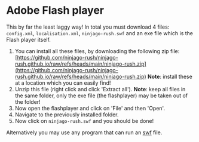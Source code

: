 # Adobe Flash player

This by far the least laggy way!
In total you must download 4 files: `config.xml`, `localisation.xml`, `ninjago-rush.swf` and an exe file which is the Flash player itself.

1. You can install all these files, by downloading the following zip file: [https://github.com/ninjago-rush/ninjago-rush.github.io/raw/refs/heads/main/ninjago-rush.zip](https://github.com/ninjago-rush/ninjago-rush.github.io/raw/refs/heads/main/ninjago-rush.zip)
**Note**: install these at a location which you can easily find!
2. Unzip this file (right click and click 'Extract all').
**Note**: keep all files in the same folder, only the exe file (the flashplayer) may be taken out of the folder!
3. Now open the flashplayer and click on 'File' and then 'Open'.
4. Navigate to the previously installed folder.
5. Now click on `ninjago-rush.swf` and you should be done!

Alternatively you may use any program that can run an [swf](https://en.wikipedia.org/wiki/SWF) file.
